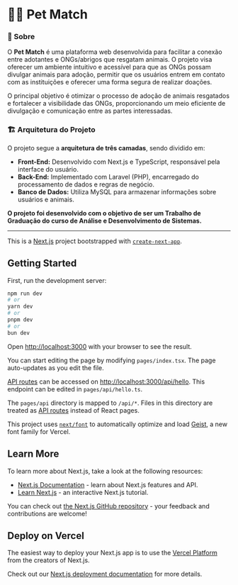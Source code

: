 # 🐶🐱 Pet Match

### 🎯 Sobre

O **Pet Match** é uma plataforma web desenvolvida para facilitar a conexão entre adotantes e ONGs/abrigos que resgatam animais. O projeto visa oferecer um ambiente intuitivo e acessível para que as ONGs possam divulgar animais para adoção, permitir que os usuários entrem em contato com as instituições e oferecer uma forma segura de realizar doações.

O principal objetivo é otimizar o processo de adoção de animais resgatados e fortalecer a visibilidade das ONGs, proporcionando um meio eficiente de divulgação e comunicação entre as partes interessadas.

### 🏗️ Arquitetura do Projeto

O projeto segue a **arquitetura de três camadas**, sendo dividido em:
- **Front-End:** Desenvolvido com Next.js e TypeScript, responsável pela interface do usuário.
- **Back-End:** Implementado com Laravel (PHP), encarregado do processamento de dados e regras de negócio.
- **Banco de Dados:** Utiliza MySQL para armazenar informações sobre usuários e animais.

**O projeto foi desenvolvido com o objetivo de ser um Trabalho de Graduação do curso de Análise e Desenvolvimento de Sistemas.**

---

This is a [Next.js](https://nextjs.org) project bootstrapped with [`create-next-app`](https://nextjs.org/docs/pages/api-reference/create-next-app).

## Getting Started

First, run the development server:

```bash
npm run dev
# or
yarn dev
# or
pnpm dev
# or
bun dev
```

Open [http://localhost:3000](http://localhost:3000) with your browser to see the result.

You can start editing the page by modifying `pages/index.tsx`. The page auto-updates as you edit the file.

[API routes](https://nextjs.org/docs/pages/building-your-application/routing/api-routes) can be accessed on [http://localhost:3000/api/hello](http://localhost:3000/api/hello). This endpoint can be edited in `pages/api/hello.ts`.

The `pages/api` directory is mapped to `/api/*`. Files in this directory are treated as [API routes](https://nextjs.org/docs/pages/building-your-application/routing/api-routes) instead of React pages.

This project uses [`next/font`](https://nextjs.org/docs/pages/building-your-application/optimizing/fonts) to automatically optimize and load [Geist](https://vercel.com/font), a new font family for Vercel.

## Learn More

To learn more about Next.js, take a look at the following resources:

- [Next.js Documentation](https://nextjs.org/docs) - learn about Next.js features and API.
- [Learn Next.js](https://nextjs.org/learn-pages-router) - an interactive Next.js tutorial.

You can check out [the Next.js GitHub repository](https://github.com/vercel/next.js) - your feedback and contributions are welcome!

## Deploy on Vercel

The easiest way to deploy your Next.js app is to use the [Vercel Platform](https://vercel.com/new?utm_medium=default-template&filter=next.js&utm_source=create-next-app&utm_campaign=create-next-app-readme) from the creators of Next.js.

Check out our [Next.js deployment documentation](https://nextjs.org/docs/pages/building-your-application/deploying) for more details.
